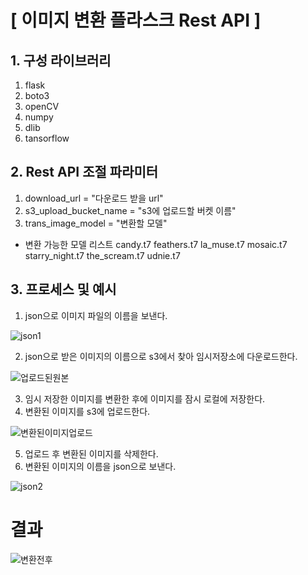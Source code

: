 # [ 이미지 변환 플라스크 Rest API ]


## 1. 구성 라이브러리
  1) flask
  2) boto3
  3) openCV
  4) numpy
  5) dlib
  6) tansorflow


## 2. Rest API 조절 파라미터
  1) download_url = "다운로드 받을 url"
  2) s3_upload_bucket_name = "s3에 업로드할 버켓 이름"
  3) trans_image_model = "변환할 모델"
* 변환 가능한 모델 리스트
candy.t7
feathers.t7
la_muse.t7
mosaic.t7
starry_night.t7
the_scream.t7
udnie.t7

## 3. 프로세스 및 예시
  1) json으로 이미지 파일의 이름을 보낸다.

![json1](https://user-images.githubusercontent.com/78336335/148682855-9379f0c4-54a6-4de6-bdb7-ce5007c16ad1.png)

  2) json으로 받은 이미지의 이름으로 s3에서 찾아 임시저장소에 다운로드한다.

![업로드된원본](https://user-images.githubusercontent.com/78336335/148682864-51b41514-cf92-42c0-9de6-286d3bb0be81.png)

  3) 임시 저장한 이미지를 변환한 후에 이미지를 잠시 로컬에 저장한다.
  4) 변환된 이미지를 s3에 업로드한다.

![변환된이미지업로드](https://user-images.githubusercontent.com/78336335/148682861-22e23ae6-ccb9-41f4-92e4-55d39b6b07a3.png)


  5) 업로드 후 변환된 이미지를 삭제한다.
  6) 변환된 이미지의 이름을 json으로 보낸다.

![json2](https://user-images.githubusercontent.com/78336335/148682859-cf74e473-70f4-40b5-89e5-903cc11478cf.png)


# 결과
![변환전후](https://user-images.githubusercontent.com/78336335/148682862-9387c06b-b856-4e17-9858-53b57312252a.png)

